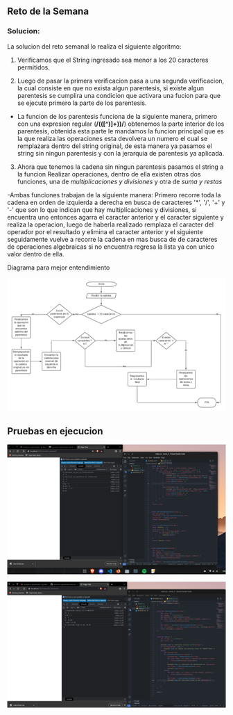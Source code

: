 ## Reto de la Semana 

### Solucion:

La solucion del reto semanal lo realiza el siguiente algoritmo:

1. Verificamos que el String ingresado sea menor a los 20 caracteres permitidos. 

2. Luego de pasar la primera verificacion pasa a una segunda verificacion, la cual consiste en que no exista algun parentesis, si existe algun parentesis se cumplira una condicion que activara una fucion para que se ejecute primero la parte de los parentesis. 

 - La funcion de los parentesis funciona de la siguiente manera, primero con una expresion regular (**/\(([^)]+)\)/**) obtenemos la parte interior de los parentesis, obtenida esta parte le mandamos la funcion principal que es la que realiza las operaciones esta devolvera un numero el cual se remplazara dentro del string original, de esta manera ya pasamos el string sin ningun parentesis y con la jerarquia de parentesis ya aplicada.

3. Ahora que tenemos la cadena sin ningun parentesis pasamos el string a la funcion Realizar operaciones, dentro de ella existen otras dos funciones, una de *multiplicaciones y divisiones* y otra de *suma y restas* 

 -Ambas funciones trabajan de la siguiente manera: Primero recorre toda la cadena en orden de izquierda a derecha en busca de caracteres '*', '/', '+' y '-' que son lo que indican que hay multiplicaciones y divisiones, si encuentra uno entonces agarra el caracter anterior y el caracter siguiente y realiza la operacion, luego de haberla realizado remplaza el caracter del operador por el resultado y elimina el caracter anterior y el siguiente seguidamente vuelve a recorre la cadena en mas busca de de caracteres de operaciones algebraicas si no encuentra regresa la lista ya con unico valor dentro de ella. 

 Diagrama para mejor entendimiento

![Pruebas del desafio](../assets/diagrama%20desafio.png)


 ## Pruebas en ejecucion 

![Pruebas del desafio](../assets/desafio.png)

![Pruebas del desafio](../assets/desafio1.png)